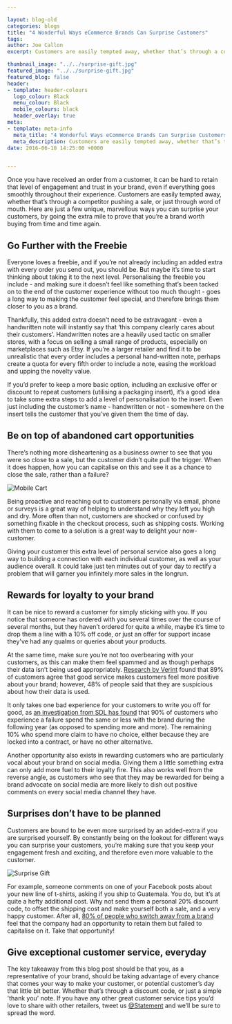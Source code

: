 ```yaml
--- 

layout: blog-old
categories: blogs
title: "4 Wonderful Ways eCommerce Brands Can Surprise Customers"
tags:
author: Joe Callon
excerpt: Customers are easily tempted away, whether that’s through a competitor pushing a sale, or just through word of mouth. Here are just a few unique, marvellous ways you can surprise your customers, by going the extra mile to prove that you’re a brand worth buying from time and time again.

thumbnail_image: "../../surprise-gift.jpg"
featured_image: "../../surprise-gift.jpg"
featured_blog: false
header:
- template: header-colours
  logo_colour: Black
  menu_colour: Black
  mobile_colours: black
  header_overlay: true
meta:
- template: meta-info
  meta_title: "4 Wonderful Ways eCommerce Brands Can Surprise Customers"
  meta_description: Customers are easily tempted away, whether that’s through a competitor pushing a sale, or just through word of mouth. Here are just a few unique, marvellous ways you can surprise your customers, by going the extra mile to prove that you’re a brand worth buying from time and time again.
date: 2016-06-10 14:25:00 +0000


--- 
```

Once you have received an order from a customer, it can be hard to retain that level of engagement and trust in your brand, even if everything goes smoothly throughout their experience. Customers are easily tempted away, whether that’s through a competitor pushing a sale, or just through word of mouth. Here are just a few unique, marvellous ways you can surprise your customers, by going the extra mile to prove that you’re a brand worth buying from time and time again.

  

Go Further with the Freebie
---------------------------

Everyone loves a freebie, and if you’re not already including an added extra with every order you send out, you should be. But maybe it’s time to start thinking about taking it to the next level. Personalising the freebie you include - and making sure it doesn’t feel like something that’s been tacked on to the end of the customer experience without too much thought - goes a long way to making the customer feel special, and therefore brings them closer to you as a brand.

Thankfully, this added extra doesn’t need to be extravagant - even a handwritten note will instantly say that ‘this company clearly cares about their customers’. Handwritten notes are a heavily used tactic on smaller stores, with a focus on selling a small range of products, especially on marketplaces such as Etsy. If you’re a larger retailer and find it to be unrealistic that every order includes a personal hand-written note, perhaps create a quota for every fifth order to include a note, easing the workload and upping the novelty value.

If you’d prefer to keep a more basic option, including an exclusive offer or discount to repeat customers (utilising a packaging insert), it’s a good idea to take some extra steps to add a level of personalisation to the insert. Even just including the customer’s name - handwritten or not - somewhere on the insert tells the customer that you’ve given them the time of day.

  

Be on top of abandoned cart opportunities
-----------------------------------------

There’s nothing more disheartening as a business owner to see that you were so close to a sale, but the customer didn’t quite pull the trigger. When it does happen, how you can capitalise on this and see it as a chance to close the sale, rather than a failure?

  

![Mobile Cart](../../mobile-cart.jpg)  

  

Being proactive and reaching out to customers personally via email, phone or surveys is a great way of helping to understand why they left you high and dry. More often than not, customers are shocked or confused by something fixable in the checkout process, such as shipping costs. Working with them to come to a solution is a great way to delight your now-customer.

Giving your customer this extra level of personal service also goes a long way to building a connection with each individual customer, as well as your audience overall. It could take just ten minutes out of your day to rectify a problem that will garner you infinitely more sales in the longrun.

  

Rewards for loyalty to your brand
---------------------------------

It can be nice to reward a customer for simply sticking with you. If you notice that someone has ordered with you several times over the course of several months, but they haven’t ordered for quite a while, maybe it’s time to drop them a line with a 10% off code, or just an offer for support incase they've had any qualms or queries about your products.

At the same time, make sure you’re not too overbearing with your customers, as this can make them feel spammed and as though perhaps their data isn’t being used appropriately. [Research by Verint](https://info.verint.com/LP=2418) found that 89% of customers agree that good service makes customers feel more positive about your brand; however, 48% of people said that they are suspicious about how their data is used.

It only takes one bad experience for your customers to write you off for good, as [an investigation from SDL has found](https://www.sdl.com/ilp/cxc/rules-of-customer-experience.html) that 90% of customers who experience a failure spend the same or less with the brand during the following year (as opposed to spending more and more). The remaining 10% who spend more claim to have no choice, either because they are locked into a contract, or have no other alternative.

Another opportunity also exists in rewarding customers who are particularly vocal about your brand on social media. Giving them a little something extra can only add more fuel to their loyalty fire. This also works well from the reverse angle, as customers who see that they may be rewarded for being a brand advocate on social media are more likely to dish out positive comments on every social media channel they have.

  

Surprises don’t have to be planned
----------------------------------

Customers are bound to be even more surprised by an added-extra if you are surprised yourself. By constantly being on the lookout for different ways you can surprise your customers, you’re making sure that you keep your engagement fresh and exciting, and therefore even more valuable to the customer.

  

![Surprise Gift](../../surprise-gift.jpg)  

  

For example, someone comments on one of your Facebook posts about your new line of t-shirts, asking if you ship to Guatemala. You do, but it’s at quite a hefty additional cost. Why not send them a personal 20% discount code, to offset the shipping cost and make yourself both a sale, and a very happy customer. After all, [80% of people who switch away from a brand](https://www.accenture.com/us-en/insight-digital-disconnect-customer-engagement) feel that the company had an opportunity to retain them but failed to capitalise on it. Take that opportunity!

  

Give exceptional customer service, everyday
-------------------------------------------

The key takeaway from this blog post should be that you, as a representative of your brand, should be taking advantage of every chance that comes your way to make your customer, or potential customer’s day that little bit better. Whether that’s through a discount code, or just a simple 'thank you' note. If you have any other great customer service tips you’d love to share with other retailers, tweet us [@Statement](https://www.twitter.com/statement) and we’ll be sure to spread the word.